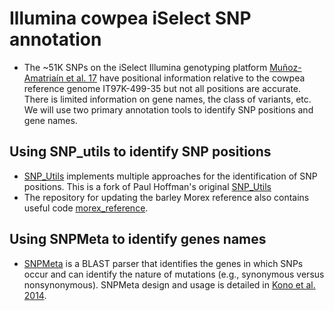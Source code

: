 # Illumina cowpea iSelect SNP annotation

*   The ~51K SNPs on the iSelect Illumina genotyping platform [Muñoz-Amatriaín et al. 17](https://doi.org/10.1111/tpj.13404) have positional information relative to the cowpea reference genome IT97K-499-35 but not all positions are accurate. There is limited information on gene names, the class of variants, etc. We will use two primary annotation tools to identify SNP positions and gene names.

## Using SNP_utils to identify SNP positions

*   [SNP_Utils](https://github.com/MorrellLAB/SNP_Utils) implements multiple approaches for the identification of SNP positions. This is a fork of Paul Hoffman's original [SNP_Utils](https://github.com/mojaveazure/SNP_Utils)
*   The repository for updating the barley Morex reference also contains useful code [morex_reference](https://github.com/MorrellLAB/morex_reference).

## Using SNPMeta to identify genes names

*   [SNPMeta](https://github.com/MorrellLAB/SNPMeta) is a BLAST parser that identifies the genes in which SNPs occur and can identify the nature of mutations (e.g., synonymous versus nonsynonymous). SNPMeta design and usage is detailed in  [Kono et al. 2014](https://doi.org/10.1111/1755-0998.12183).
